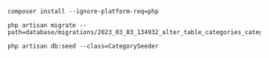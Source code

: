     composer install --ignore-platform-req=php

    php artisan migrate --path=database/migrations/2023_03_03_134932_alter_table_categories_category_name_column.php
    
    php artisan db:seed --class=CategorySeeder